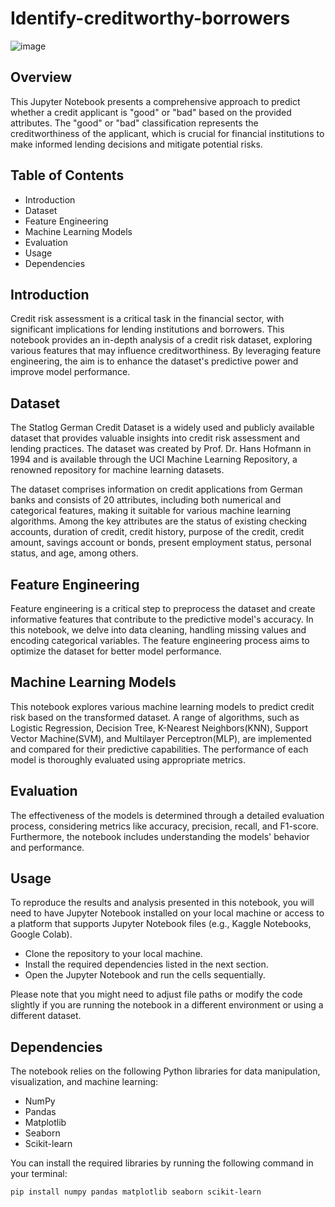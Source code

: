 # Identify-creditworthy-borrowers
![image](https://github.com/deshpanda/Identify-creditworthy-borrowers/assets/96617520/0aac8c3b-90b3-4cd8-9f70-691447e4e053)


## Overview
This Jupyter Notebook presents a comprehensive approach to predict whether a credit applicant is "good" or "bad" based on the provided attributes. The "good" or "bad" classification represents the creditworthiness of the applicant, which is crucial for financial institutions to make informed lending decisions and mitigate potential risks.

## Table of Contents
* Introduction
* Dataset
* Feature Engineering
* Machine Learning Models
* Evaluation
* Usage
* Dependencies

## Introduction
Credit risk assessment is a critical task in the financial sector, with significant implications for lending institutions and borrowers. This notebook provides an in-depth analysis of a credit risk dataset, exploring various features that may influence creditworthiness. By leveraging feature engineering, the aim is to enhance the dataset's predictive power and improve model performance.

## Dataset
The Statlog German Credit Dataset is a widely used and publicly available dataset that provides valuable insights into credit risk assessment and lending practices. The dataset was created by Prof. Dr. Hans Hofmann in 1994 and is available through the UCI Machine Learning Repository, a renowned repository for machine learning datasets.

The dataset comprises information on credit applications from German banks and consists of 20 attributes, including both numerical and categorical features, making it suitable for various machine learning algorithms. Among the key attributes are the status of existing checking accounts, duration of credit, credit history, purpose of the credit, credit amount, savings account or bonds, present employment status, personal status, and age, among others.

## Feature Engineering
Feature engineering is a critical step to preprocess the dataset and create informative features that contribute to the predictive model's accuracy. In this notebook, we delve into data cleaning, handling missing values and encoding categorical variables. The feature engineering process aims to optimize the dataset for better model performance.

## Machine Learning Models
This notebook explores various machine learning models to predict credit risk based on the transformed dataset. A range of algorithms, such as Logistic Regression, Decision Tree, K-Nearest Neighbors(KNN), Support Vector Machine(SVM), and Multilayer Perceptron(MLP), are implemented and compared for their predictive capabilities. The performance of each model is thoroughly evaluated using appropriate metrics.

## Evaluation
The effectiveness of the models is determined through a detailed evaluation process, considering metrics like accuracy, precision, recall, and F1-score. Furthermore, the notebook includes understanding the models' behavior and performance.

## Usage
To reproduce the results and analysis presented in this notebook, you will need to have Jupyter Notebook installed on your local machine or access to a platform that supports Jupyter Notebook files (e.g., Kaggle Notebooks, Google Colab).

* Clone the repository to your local machine.
* Install the required dependencies listed in the next section.
* Open the Jupyter Notebook and run the cells sequentially.

Please note that you might need to adjust file paths or modify the code slightly if you are running the notebook in a different environment or using a different dataset.

## Dependencies
The notebook relies on the following Python libraries for data manipulation, visualization, and machine learning:
* NumPy
* Pandas
* Matplotlib
* Seaborn
* Scikit-learn

You can install the required libraries by running the following command in your terminal:

```
pip install numpy pandas matplotlib seaborn scikit-learn
```
